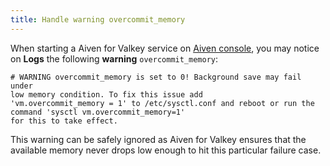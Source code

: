 ```yaml
---
title: Handle warning overcommit_memory
---
```


When starting a Aiven for Valkey service on [Aiven
console](https://console.aiven.io/), you may notice on **Logs** the
following **warning** `overcommit_memory`:

```plaintext
# WARNING overcommit_memory is set to 0! Background save may fail under
low memory condition. To fix this issue add
'vm.overcommit_memory = 1' to /etc/sysctl.conf and reboot or run the command 'sysctl vm.overcommit_memory=1'
for this to take effect.
```

This warning can be safely ignored as Aiven for Valkey ensures that
the available memory never drops low enough to hit this particular
failure case.
